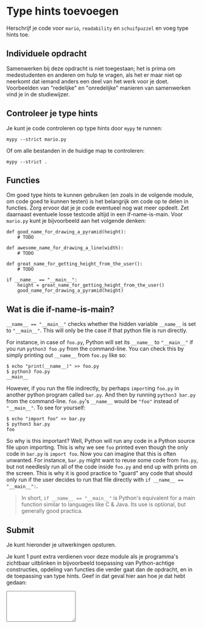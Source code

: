# Type hints toevoegen

Herschrijf je code voor `mario`, `readability` en `schuifpuzzel` en voeg type hints toe.


## Individuele opdracht

Samenwerken bij deze opdracht is niet toegestaan; het is prima om medestudenten en anderen om hulp te vragen, als het er maar niet op neerkomt dat iemand anders een deel van het werk voor je doet. Voorbeelden van "redelijke" en "onredelijke" manieren van samenwerken vind je in de studiewijzer.


## Controleer je type hints

Je kunt je code controleren op type hints door `mypy` te runnen:

    mypy --strict mario.py

Of om alle bestanden in de huidige map te controleren:

    mypy --strict .


## Functies

Om goed type hints te kunnen gebruiken (en zoals in de volgende module, om code goed te kunnen testen) is het belangrijk om code op te delen in functies. Zorg ervoor dat je je code eventueel nog wat meer opdeelt. Zet daarnaast eventuele losse testcode altijd in een if-name-is-main. Voor `mario.py` kunt je bijvoorbeeld aan het volgende denken:

    def good_name_for_drawing_a_pyramid(height):
        # TODO

    def awesome_name_for_drawing_a_line(width):
        # TODO

    def great_name_for_getting_height_from_the_user():
        # TODO

    if __name__ == "__main__":
        height = great_name_for_getting_height_from_the_user()
        good_name_for_drawing_a_pyramid(height)


## Wat is die if-name-is-main?

`__name__ == "__main__"` checks whether the hidden variable `__name__` is set to `"__main__"`. This will only be the case if that python file is run directly. 

For instance, in case of `foo.py`, Python will set its `__name__` to `"__main__"` if you run `python3 foo.py` from the command-line. You can check this by simply printing out `__name__` from `foo.py` like so:

    $ echo "print(__name__)" >> foo.py
    $ python3 foo.py
    __main__

However, if you run the file indirectly, by perhaps `import`ing `foo.py` in another python program called `bar.py`. And then by running `python3 bar.py` from the command-line. `foo.py`'s `__name__` would be `"foo"` instead of `"__main__"`. To see for yourself:

    $ echo "import foo" >> bar.py
    $ python3 bar.py
    foo

So why is this important? Well, Python will run any code in a Python source file upon importing. This is why we see `foo` printed even though the only code in `bar.py` is `import foo`. Now you can imagine that this is often unwanted. For instance, `bar.py` might want to reuse some code from `foo.py`, but not needlesly run all of the code inside `foo.py` and end up with prints on the screen. This is why it is good practice to "guard" any code that should only run if the user decides to run that file directly with `if __name__ == "__main__":`.  

> In short, `if __name__ == "__main__"` is Python's equivalent for a main function similar to languages like C & Java. Its use is optional, but generally good practica.


## Submit

Je kunt hieronder je uitwerkingen opsturen.

Je kunt 1 punt extra verdienen voor deze module als je programma's zichtbaar uitblinken in bijvoorbeeld toepassing van Python-achtige constructies, opdeling van functies die verder gaat dan de opdracht, en in de toepassing van type hints. Geef in dat geval hier aan hoe je dat hebt gedaan:

<textarea name="form[extra_punt]" rows="5"></textarea>
